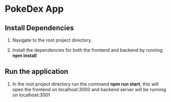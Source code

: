 # PokeDex App

## Install Dependencies

1. Navigate to the root project directory.

2. Install the dependencies for both the frontend and backend by running:
**npm install**

## Run the application
1. In the root project directory run the command **npm run start**, this will open the frontend on localhost:3000 and backend server will be running on localhost:3001



